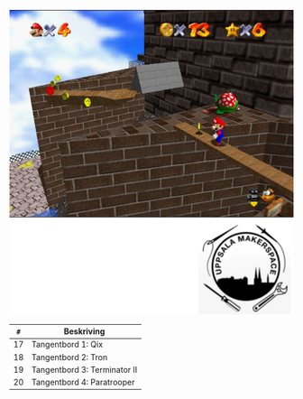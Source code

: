 ![Bok 5: tangentbord](framsida_5.png)

`#`|Beskriving
---|----------------------------
17 |Tangentbord 1: Qix
18 |Tangentbord 2: Tron
19 |Tangentbord 3: Terminator II
20 |Tangentbord 4: Paratrooper
